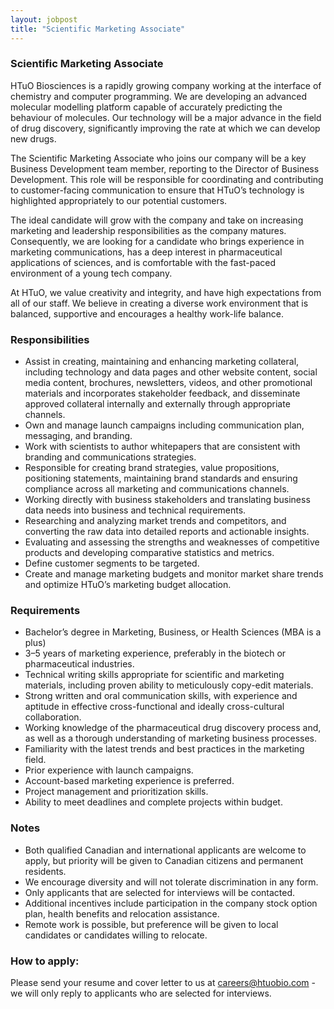 ```yaml
---
layout: jobpost
title: "Scientific Marketing Associate"
---
```


### Scientific Marketing Associate

HTuO Biosciences is a rapidly growing company working at the interface of chemistry and computer programming. We are developing an advanced molecular modelling platform capable of accurately predicting the behaviour of molecules.  Our technology will be a major advance in the field of drug discovery, significantly improving the rate at which we can develop new drugs.

The Scientific Marketing Associate who joins our company will be a key Business Development team member, reporting to the Director of Business Development. This role will be responsible for coordinating and contributing to customer-facing communication to ensure that HTuO’s technology is highlighted appropriately to our potential customers. 

The ideal candidate will grow with the company and take on increasing marketing and leadership responsibilities as the company matures. Consequently, we are looking for a candidate who brings experience in marketing communications, has a deep interest in pharmaceutical applications of sciences, and is comfortable with the fast-paced environment of a young tech company.  

At HTuO, we value creativity and integrity, and have high expectations from all of our staff.  We believe in creating a diverse work environment that is balanced, supportive and encourages a healthy work-life balance. 

### Responsibilities
* Assist in creating, maintaining and enhancing marketing collateral, including technology and data pages and other website content, social media content, brochures, newsletters, videos, and other promotional materials and incorporates stakeholder feedback, and disseminate approved collateral internally and externally through appropriate channels.
* Own and manage launch campaigns including communication plan, messaging, and branding.
* Work with scientists to author whitepapers that are consistent with branding and communications strategies.
* Responsible for creating brand strategies, value propositions, positioning statements, maintaining brand standards and ensuring compliance across all marketing and communications channels.
* Working directly with business stakeholders and translating business data needs into business and technical requirements.
* Researching and analyzing market trends and competitors, and converting the raw data into detailed reports and actionable insights.
* Evaluating and assessing the strengths and weaknesses of competitive products and developing comparative statistics and metrics.
* Define customer segments to be targeted.
* Create and manage marketing budgets and monitor market share trends and optimize HTuO’s marketing budget allocation.


### Requirements
* Bachelor’s degree in Marketing, Business, or Health Sciences (MBA is a plus)
* 3–5 years of marketing experience, preferably in the biotech or pharmaceutical industries.
* Technical writing skills appropriate for scientific and marketing materials, including proven ability to meticulously copy-edit materials.
* Strong written and oral communication skills, with experience and aptitude in effective cross-functional and ideally cross-cultural collaboration.
* Working knowledge of the pharmaceutical drug discovery process and, as well as a thorough understanding of marketing business processes.
* Familiarity with the latest trends and best practices in the marketing field.
* Prior experience with launch campaigns.
* Account-based marketing experience is preferred.
* Project management and prioritization skills.
* Ability to meet deadlines and complete projects within budget.


### Notes
* Both qualified Canadian and international applicants are welcome to apply, but priority will be given to Canadian citizens and permanent residents.
* We encourage diversity and will not tolerate discrimination in any form.
* Only applicants that are selected for interviews will be contacted.
* Additional incentives include participation in the company stock option plan, health benefits and relocation assistance.
* Remote work is possible, but preference will be given to local candidates or candidates willing to relocate.

### How to apply:

Please send your resume and cover letter to us at 
[careers@htuobio.com](mailto:careers@htuobio.com) - we will only reply to applicants who are selected for interviews.
